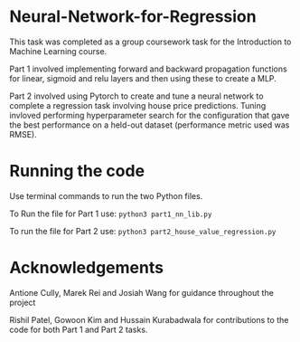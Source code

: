 # Neural-Network-for-Regression
This task was completed as a group coursework task for the Introduction to Machine Learning course. 

Part 1 involved implementing forward and backward propagation functions for linear, sigmoid and relu layers and then using these to create a MLP. 

Part 2 involved using Pytorch to create and tune a neural network to complete a regression task involving house price predictions. Tuning invloved performing hyperparameter search for the configuration that gave the best performance on a held-out dataset (performance metric used was RMSE).

# Running the code
Use terminal commands to run the two Python files.

To Run the file for Part 1 use:
`python3 part1_nn_lib.py`

To run the file for Part 2 use:
`python3 part2_house_value_regression.py`

# Acknowledgements
Antione Cully, Marek Rei and Josiah Wang for guidance throughout the project

Rishil Patel, Gowoon Kim and Hussain Kurabadwala for contributions to the code for both Part 1 and Part 2 tasks.
